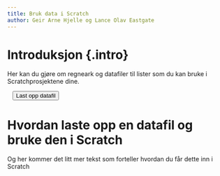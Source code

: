 ```yaml
---
title: Bruk data i Scratch
author: Geir Arne Hjelle og Lance Olav Eastgate
---
```


<script type="text/javascript" src="https://cdnjs.cloudflare.com/ajax/libs/jszip/3.0.0/jszip.min.js"></script>
<script type="text/javascript" src="https://cdnjs.cloudflare.com/ajax/libs/FileSaver.js/2014-11-29/FileSaver.min.js"></script>
<script type="text/javascript" src="https://cdnjs.cloudflare.com/ajax/libs/es6-promise/3.2.2/es6-promise.min.js"></script>
<!--<script type="text/javascript" src="https://cdnjs.cloudflare.com/ajax/libs/PapaParse/4.1.2/papaparse.min.js"></script>-->
<script type="text/javascript" src="papaparse.min.js"></script> <!-- Using local copy because CDN contains a bug in guessDelimiter, should disappear when they bump version -->

# Introduksjon {.intro}

Her kan du gjøre om regneark og datafiler til lister som du kan bruke i Scratchprosjektene dine.

<div style="margin: auto; width: 480px">
  <button id="hent_fil" class="btn btn-success btn-lg btn-block">Last opp datafil</button>
  <input type="file" id="csv_fil" style="display:none">

  <div id="feilmelding"></div>
</div>

# Hvordan laste opp en datafil og bruke den i Scratch

Og her kommer det litt mer tekst som forteller hvordan du får dette inn i Scratch

<script type="text/javascript" src="data.js"></script>

